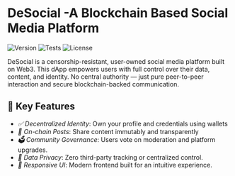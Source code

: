 # DeSocial -A Blockchain Based Social Media Platform

![Version](https://img.shields.io/badge/Version-1.0.0-blue.svg)
![Tests](https://img.shields.io/badge/Tests-Passed-green.svg)
![License](https://img.shields.io/badge/License-MIT-yellow.svg)

DeSocial is a censorship-resistant, user-owned social media platform built on Web3. This dApp empowers users with full control over their data, content, and identity. No central authority — just pure peer-to-peer interaction and secure blockchain-backed communication.

## 🚀 Key Features

- *✅ Decentralized Identity*: Own your profile and credentials using wallets
- *📝 On-chain Posts*: Share content immutably and transparently
- *🗳 Community Governance*: Users vote on moderation and platform upgrades.
- *🔐 Data Privacy*: Zero third-party tracking or centralized control.
- *📱 Responsive UI*: Modern frontend built for an intuitive experience.
